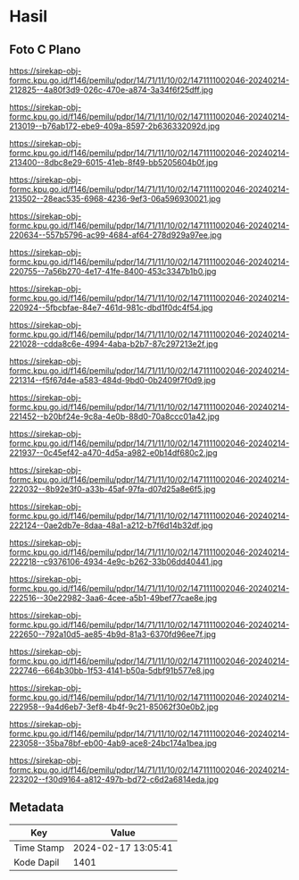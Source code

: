 # Hasil

## Foto C Plano

https://sirekap-obj-formc.kpu.go.id/f146/pemilu/pdpr/14/71/11/10/02/1471111002046-20240214-212825--4a80f3d9-026c-470e-a874-3a34f6f25dff.jpg

https://sirekap-obj-formc.kpu.go.id/f146/pemilu/pdpr/14/71/11/10/02/1471111002046-20240214-213019--b76ab172-ebe9-409a-8597-2b636332092d.jpg

https://sirekap-obj-formc.kpu.go.id/f146/pemilu/pdpr/14/71/11/10/02/1471111002046-20240214-213400--8dbc8e29-6015-41eb-8f49-bb5205604b0f.jpg

https://sirekap-obj-formc.kpu.go.id/f146/pemilu/pdpr/14/71/11/10/02/1471111002046-20240214-213502--28eac535-6968-4236-9ef3-06a596930021.jpg

https://sirekap-obj-formc.kpu.go.id/f146/pemilu/pdpr/14/71/11/10/02/1471111002046-20240214-220634--557b5796-ac99-4684-af64-278d929a97ee.jpg

https://sirekap-obj-formc.kpu.go.id/f146/pemilu/pdpr/14/71/11/10/02/1471111002046-20240214-220755--7a56b270-4e17-41fe-8400-453c3347b1b0.jpg

https://sirekap-obj-formc.kpu.go.id/f146/pemilu/pdpr/14/71/11/10/02/1471111002046-20240214-220924--5fbcbfae-84e7-461d-981c-dbd1f0dc4f54.jpg

https://sirekap-obj-formc.kpu.go.id/f146/pemilu/pdpr/14/71/11/10/02/1471111002046-20240214-221028--cdda8c6e-4994-4aba-b2b7-87c297213e2f.jpg

https://sirekap-obj-formc.kpu.go.id/f146/pemilu/pdpr/14/71/11/10/02/1471111002046-20240214-221314--f5f67d4e-a583-484d-9bd0-0b2409f7f0d9.jpg

https://sirekap-obj-formc.kpu.go.id/f146/pemilu/pdpr/14/71/11/10/02/1471111002046-20240214-221452--b20bf24e-9c8a-4e0b-88d0-70a8ccc01a42.jpg

https://sirekap-obj-formc.kpu.go.id/f146/pemilu/pdpr/14/71/11/10/02/1471111002046-20240214-221937--0c45ef42-a470-4d5a-a982-e0b14df680c2.jpg

https://sirekap-obj-formc.kpu.go.id/f146/pemilu/pdpr/14/71/11/10/02/1471111002046-20240214-222032--8b92e3f0-a33b-45af-97fa-d07d25a8e6f5.jpg

https://sirekap-obj-formc.kpu.go.id/f146/pemilu/pdpr/14/71/11/10/02/1471111002046-20240214-222124--0ae2db7e-8daa-48a1-a212-b7f6d14b32df.jpg

https://sirekap-obj-formc.kpu.go.id/f146/pemilu/pdpr/14/71/11/10/02/1471111002046-20240214-222218--c9376106-4934-4e9c-b262-33b06dd40441.jpg

https://sirekap-obj-formc.kpu.go.id/f146/pemilu/pdpr/14/71/11/10/02/1471111002046-20240214-222516--30e22982-3aa6-4cee-a5b1-49bef77cae8e.jpg

https://sirekap-obj-formc.kpu.go.id/f146/pemilu/pdpr/14/71/11/10/02/1471111002046-20240214-222650--792a10d5-ae85-4b9d-81a3-6370fd96ee7f.jpg

https://sirekap-obj-formc.kpu.go.id/f146/pemilu/pdpr/14/71/11/10/02/1471111002046-20240214-222746--664b30bb-1f53-4141-b50a-5dbf91b577e8.jpg

https://sirekap-obj-formc.kpu.go.id/f146/pemilu/pdpr/14/71/11/10/02/1471111002046-20240214-222958--9a4d6eb7-3ef8-4b4f-9c21-85062f30e0b2.jpg

https://sirekap-obj-formc.kpu.go.id/f146/pemilu/pdpr/14/71/11/10/02/1471111002046-20240214-223058--35ba78bf-eb00-4ab9-ace8-24bc174a1bea.jpg

https://sirekap-obj-formc.kpu.go.id/f146/pemilu/pdpr/14/71/11/10/02/1471111002046-20240214-223202--f30d9164-a812-497b-bd72-c6d2a6814eda.jpg


## Metadata

| Key        | Value               |
| ---------- | ------------------- |
| Time Stamp | 2024-02-17 13:05:41 |
| Kode Dapil | 1401                |



